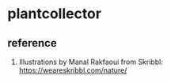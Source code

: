 # plantcollector
## reference
1. Illustrations by Manal Rakfaoui from Skribbl: https://weareskribbl.com/nature/
